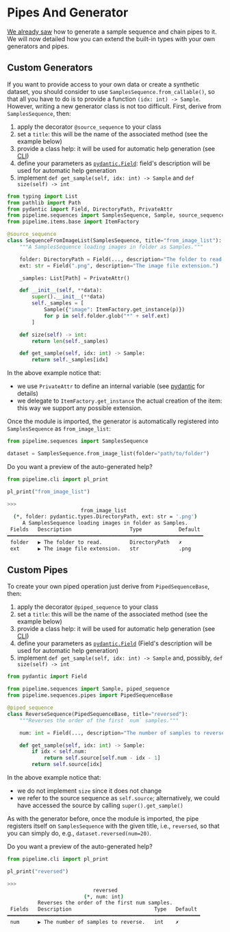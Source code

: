 # Pipes And Generator

[We already saw](../get_started/entities.md) how to generate a sample sequence and chain pipes to it.
We will now detailed how you can extend the built-in types with your own generators and pipes.

## Custom Generators

If you want to provide access to your own data or create a synthetic dataset, you should consider to use `SamplesSequence.from_callable()`, so that all you have to do is to provide a function `(idx: int) -> Sample`.
However, writing a new generator class is not too difficult. First, derive from `SamplesSequence`, then:
1. apply the decorator `@source_sequence` to your class
2. set a `title`: this will be the name of the associated method (see the example below)
3. provide a class help: it will be used for automatic help generation (see [CLI](../cli/overview.md))
4. define your parameters as [`pydantic.Field`](https://docs.pydantic.dev/): field's description will be used for automatic help generation
5. implement `def get_sample(self, idx: int) -> Sample` and `def size(self) -> int`

```python
from typing import List
from pathlib import Path
from pydantic import Field, DirectoryPath, PrivateAttr
from pipelime.sequences import SamplesSequence, Sample, source_sequence
from pipelime.items.base import ItemFactory

@source_sequence
class SequenceFromImageList(SamplesSequence, title="from_image_list"):
    """A SamplesSequence loading images in folder as Samples."""

    folder: DirectoryPath = Field(..., description="The folder to read.")
    ext: str = Field(".png", description="The image file extension.")

    _samples: List[Path] = PrivateAttr()

    def __init__(self, **data):
        super().__init__(**data)
        self._samples = [
            Sample({"image": ItemFactory.get_instance(p)})
            for p in self.folder.glob("*" + self.ext)
        ]

    def size(self) -> int:
        return len(self._samples)

    def get_sample(self, idx: int) -> Sample:
        return self._samples[idx]
```

In the above example notice that:
- we use `PrivateAttr` to define an internal variable (see [pydantic](https://docs.pydantic.dev/usage/models/#private-model-attributes) for details)
- we delegate to `ItemFactory.get_instance` the actual creation of the item: this way we support any possible extension.

Once the module is imported, the generator is automatically registered into `SamplesSequence`
as `from_image_list`:

```python
from pipelime.sequences import SamplesSequence

dataset = SamplesSequence.from_image_list(folder="path/to/folder")
```

Do you want a preview of the auto-generated help?
```python
from pipelime.cli import pl_print

pl_print("from_image_list")
```

```bash
>>>
                        from_image_list
  (*, folder: pydantic.types.DirectoryPath, ext: str = '.png')
     A SamplesSequence loading images in folder as Samples.
 Fields   Description                   Type            Default
━━━━━━━━━━━━━━━━━━━━━━━━━━━━━━━━━━━━━━━━━━━━━━━━━━━━━━━━━━━━━━━━
 folder   ▶ The folder to read.         DirectoryPath   ✗
 ext      ▶ The image file extension.   str             .png
```

## Custom Pipes

To create your own piped operation just derive from `PipedSequenceBase`, then:
1. apply the decorator `@piped_sequence` to your class
2. set a `title`: this will be the name of the associated method (see the example below)
3. provide a class help: it will be used for automatic help generation (see [CLI](../cli/overview.md))
4. define your parameters as [`pydantic.Field`](https://docs.pydantic.dev/) (Field's description will be used for automatic help generation)
5. implement `def get_sample(self, idx: int) -> Sample` and, possibly, `def size(self) -> int`

```python
from pydantic import Field

from pipelime.sequences import Sample, piped_sequence
from pipelime.sequences.pipes import PipedSequenceBase

@piped_sequence
class ReverseSequence(PipedSequenceBase, title="reversed"):
    """Reverses the order of the first `num` samples."""

    num: int = Field(..., description="The number of samples to reverse.")

    def get_sample(self, idx: int) -> Sample:
        if idx < self.num:
            return self.source[self.num - idx - 1]
        return self.source[idx]
```

In the above example notice that:
- we do not implement `size` since it does not change
- we refer to the source sequence as `self.source`; alternatively, we could have accessed the source by calling `super().get_sample()`

As with the generator before, once the module is imported, the pipe registers itself on `SamplesSequence`
with the given title, i.e., `reversed`, so that you can simply do, e.g., `dataset.reversed(num=20)`.

Do you want a preview of the auto-generated help?
```python
from pipelime.cli import pl_print

pl_print("reversed")
```

```bash
>>>
                            reversed
                         (*, num: int)
          Reverses the order of the first num samples.
 Fields   Description                           Type   Default
━━━━━━━━━━━━━━━━━━━━━━━━━━━━━━━━━━━━━━━━━━━━━━━━━━━━━━━━━━━━━━━
 num      ▶ The number of samples to reverse.   int    ✗
```
